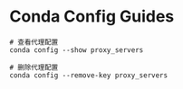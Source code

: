 # Conda Config Guides

```shell
# 查看代理配置
conda config --show proxy_servers

# 删除代理配置
conda config --remove-key proxy_servers
```
